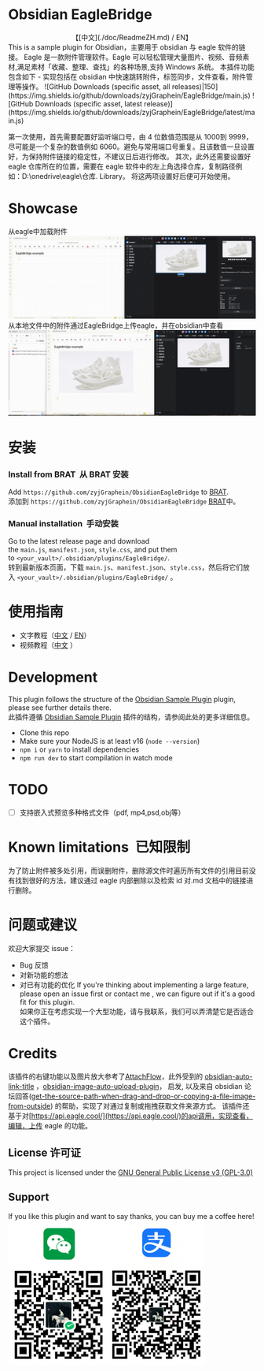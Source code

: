 # Obsidian EagleBridge
<div align="center">
【[中文](./doc/ReadmeZH.md) / EN】
</div>
This is a sample plugin for Obsidian，主要用于 obsidian 与 eagle 软件的链接。
Eagle 是一款附件管理软件。Eagle 可以轻松管理大量图片、视频、音频素材,满足素材「收藏、整理、查找」的各种场景,支持  Windows 系统。
本插件功能包含如下
- 实现包括在 obsidian 中快速跳转附件，标签同步，文件查看，附件管理等操作。
![GitHub Downloads (specific asset, all releases)|150](https://img.shields.io/github/downloads/zyjGraphein/EagleBridge/main.js) ![GitHub Downloads (specific asset, latest release)](https://img.shields.io/github/downloads/zyjGraphein/EagleBridge/latest/main.js)
<!-- [![GitHub stars](https://img.shields.io/github/stars/RavenHogWarts/obsidian-ravenhogwarts-toolkit?style=flat&label=Stars)](https://github.com/RavenHogWarts/obsidian-ravenhogwarts-toolkit/stargazers)
[![Total Downloads](https://img.shields.io/github/downloads/RavenHogWarts/obsidian-ravenhogwarts-toolkit/total?style=flat&label=Total%20Downloads)](https://github.com/RavenHogWarts/obsidian-ravenhogwarts-toolkit/releases)
[![Latest Release Downloads](https://img.shields.io/github/downloads/RavenHogWarts/obsidian-ravenhogwarts-toolkit/latest/total?style=flat&label=Latest%20Release%20Downloads)](https://github.com/RavenHogWarts/obsidian-ravenhogwarts-toolkit/releases/latest)
[![Latest Pre-release Downloads](https://img.shields.io/github/downloads-pre/RavenHogWarts/obsidian-ravenhogwarts-toolkit/latest/total?style=flat&label=Latest%20Beta%20Downloads)](https://github.com/RavenHogWarts/obsidian-ravenhogwarts-toolkit/releases)
[![GitHub Release](https://img.shields.io/github/v/release/RavenHogWarts/obsidian-ravenhogwarts-toolkit?style=flat&label=Release)](https://github.com/RavenHogWarts/obsidian-ravenhogwarts-toolkit/releases/latest)
[![GitHub Release (Beta)](https://img.shields.io/github/v/release/RavenHogWarts/obsidian-ravenhogwarts-toolkit?include_prereleases&style=flat&label=Beta)](https://github.com/RavenHogWarts/obsidian-ravenhogwarts-toolkit/releases)
[![GitHub License](https://img.shields.io/github/license/RavenHogWarts/obsidian-ravenhogwarts-toolkit?style=flat&label=License)](https://github.com/RavenHogWarts/obsidian-ravenhogwarts-toolkit/blob/master/LICENSE)
[![GitHub Issues](https://img.shields.io/github/issues/RavenHogWarts/obsidian-ravenhogwarts-toolkit?style=flat&label=Issues)](https://github.com/RavenHogWarts/obsidian-ravenhogwarts-toolkit/issues)
[![GitHub Last Commit](https://img.shields.io/github/last-commit/RavenHogWarts/obsidian-ravenhogwarts-toolkit?style=flat&label=Last%20Commit)](https://github.com/RavenHogWarts/obsidian-ravenhogwarts-toolkit/commits/master) -->

第一次使用，首先需要配置好监听端口号，由 4 位数值范围是从 1000到 9999，尽可能是一个复杂的数值例如 6060。避免与常用端口号重复。且该数值一旦设置好，为保持附件链接的稳定性，不建议日后进行修改。
其次，此外还需要设置好 eagle 仓库所在的位置，需要在 eagle 软件中的左上角选择仓库，复制路径例如：D:\onedrive\eagle\仓库. Library。
将这两项设置好后便可开始使用。

# Showcase
从eagle中加载附件
<img src="assets/fromeagle.gif" width="600">
从本地文件中的附件通过EagleBridge上传eagle，并在obsidian中查看
<img src="assets/upload.gif" width="600">
# 安装
### Install from BRAT  从 BRAT 安装
Add `https://github.com/zyjGraphein/ObsidianEagleBridge` to [BRAT](https://github.com/TfTHacker/obsidian42-brat).  
添加到 `https://github.com/zyjGraphein/ObsidianEagleBridge` [BRAT](https://github.com/TfTHacker/obsidian42-brat)中。

### Manual installation  手动安装
Go to the latest release page and download the `main.js`, `manifest.json`, `style.css`, and put them to `<your_vault>/.obsidian/plugins/EagleBridge/`.  
转到最新版本页面，下载 `main.js`、`manifest.json`、`style.css`，然后将它们放入 `<your_vault>/.obsidian/plugins/EagleBridge/` 。
# 使用指南
- 文字教程（[中文](./TutorialZH.md) / [EN](./Tutorial.md)）
- 视频教程（[中文](https://www.bilibili.com/video/BV15y4y1175y/) ）
# Development
This plugin follows the structure of the [Obsidian Sample Plugin](https://github.com/obsidianmd/obsidian-sample-plugin) plugin, please see further details there.  
此插件遵循 [Obsidian Sample Plugin](https://github.com/obsidianmd/obsidian-sample-plugin) 插件的结构，请参阅此处的更多详细信息。
- Clone this repo
- Make sure your NodeJS is at least v16 (`node --version`)
- `npm i` or `yarn` to install dependencies
- `npm run dev` to start compilation in watch mode
# TODO
- [ ] 支持嵌入式预览多种格式文件（pdf, mp4,psd,obj等）
# Known limitations  已知限制
为了防止附件被多处引用，而误删附件，删除源文件时遍历所有文件的引用目前没有找到很好的方法，建议通过 eagle 内部删除以及检索 id 对.md 文档中的链接进行删除。
# 问题或建议
欢迎大家提交 issue：
- Bug 反馈
- 对新功能的想法
- 对已有功能的优化
If you're thinking about implementing a large feature, please open an issue first or contact me , we can figure out if it's a good fit for this plugin.  
如果你正在考虑实现一个大型功能，请与我联系，我们可以弄清楚它是否适合这个插件。
# Credits
该插件的右键功能以及图片放大参考了[AttachFlow](https://github.com/Yaozhuwa/AttachFlow)，此外受到的 [obsidian-auto-link-title](https://github.com/zolrath/obsidian-auto-link-title) ，[obsidian-image-auto-upload-plugin](https://github.com/renmu123/obsidian-image-auto-upload-plugin)， 启发, 以及来自 obsidian 论坛回答([get-the-source-path-when-drag-and-drop-or-copying-a-file-image-from-outside](https://forum.obsidian.md/t/how-to-get-the-source-path-when-drag-and-drop-or-copying-a-file-image-from-outside/96437))  的帮助，实现了对通过复制或拖拽获取文件来源方式。
该插件还基于对[https://api.eagle.cool/](https://api.eagle.cool/)的api调用，实现查看，编辑，上传 eagle 的功能。
## License 许可证
This project is licensed under the [GNU General Public License v3 (GPL-3.0)](https://github.com/zyjGraphein/ObsidianEagleBridge/master/LICENSE)
## Support
If you like this plugin and want to say thanks, you can buy me a coffee here!
<img src="assets/coffee.png" width="400">


